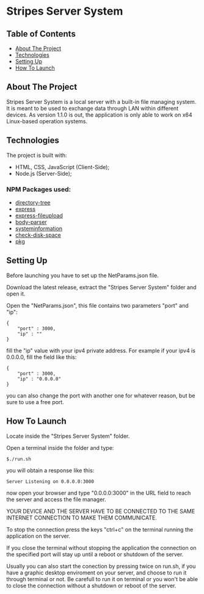 # Stripes Server System

## Table of Contents

* [About The Project](#about-the-project)
* [Technologies](#technologies)
* [Setting Up](#setting-up)
* [How To Launch](#how-to-launch)

## About The Project

Stripes Server System is a local server with a built-in file managing system.
It is meant to be used to exchange data through LAN within different devices.
As version 1.1.0 is out, the application is only able to work on x64 Linux-based operation systems.


## Technologies

The project is built with:

* HTML, CSS, JavaScript (Client-Side);
* Node.js (Server-Side);

### NPM Packages used:

* [directory-tree](https://www.npmjs.com/package/directory-tree)
* [express](https://www.npmjs.com/package/express)
* [express-fileupload](https://www.npmjs.com/package/express-fileupload)
* [body-parser](https://www.npmjs.com/package/body-parser)
* [systeminformation](https://www.npmjs.com/package/systeminformation)
* [check-disk-space](https://www.npmjs.com/package/check-disk-space)
* [pkg](https://www.npmjs.com/package/pkg)

## Setting Up

Before launching you have to set up the NetParams.json file.

Download the latest release, extract the "Stripes Server System" folder and open it.

Open the "NetParams.json", this file contains two parameters "port" and "ip":

```
{
    "port" : 3000,
    "ip" : ""
}
```

fill the "ip" value with your ipv4 private address.
For example if your ipv4 is 0.0.0.0, fill the field like this:

```
{
    "port" : 3000,
    "ip" : "0.0.0.0"
}
```

you can also change the port with another one for whatever reason, but be sure to use a free port.

## How To Launch

Locate inside the "Stripes Server System" folder.

Open a terminal inside the folder and type:

```
$./run.sh
```   

you will obtain a response like this:

```
Server Listening on 0.0.0.0:3000
```
now open your browser and type "0.0.0.0:3000" in the URL field to reach the server and access the file manager.

YOUR DEVICE AND THE SERVER HAVE TO BE CONNECTED TO THE SAME INTERNET CONNECTION TO MAKE THEM COMMUNICATE.

To stop the connection press the keys "ctrl+c" on the terminal running the application on the server.

If you close the terminal without stopping the application the connection on the specified port will stay up until a reboot or shutdown of the server.

Usually you can also start the conection by pressing twice on run.sh, if you have a graphic desktop enviroment on your server, and choose to run it through terminal or not. Be carefull to run it on terminal or you won't be able to close the connection without a shutdown or reboot of the server. 
